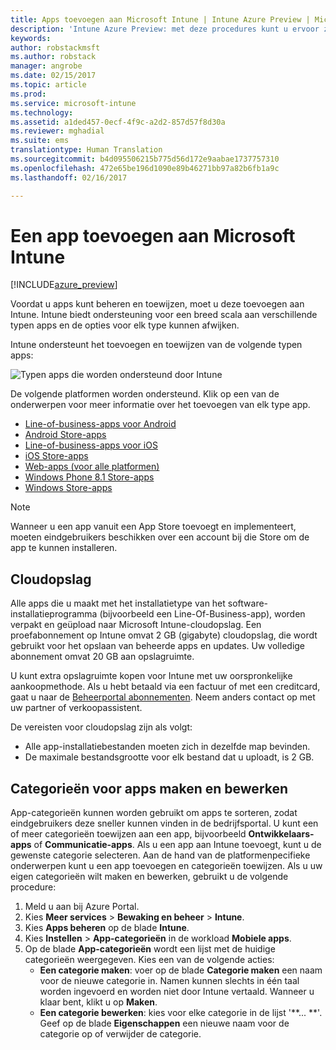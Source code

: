 ```yaml
---
title: Apps toevoegen aan Microsoft Intune | Intune Azure Preview | Microsoft Docs
description: 'Intune Azure Preview: met deze procedures kunt u ervoor zorgen dat uw apps in Intune gereed zijn voor toewijzing aan gebruikers en apparaten. '
keywords: 
author: robstackmsft
ms.author: robstack
manager: angrobe
ms.date: 02/15/2017
ms.topic: article
ms.prod: 
ms.service: microsoft-intune
ms.technology: 
ms.assetid: a1ded457-0ecf-4f9c-a2d2-857d57f8d30a
ms.reviewer: mghadial
ms.suite: ems
translationtype: Human Translation
ms.sourcegitcommit: b4d095506215b775d56d172e9aabae1737757310
ms.openlocfilehash: 472e65be196d1090e89b46271bb97a82b6fb1a9c
ms.lasthandoff: 02/16/2017

---
```


# <a name="how-to-add-an-app-to-microsoft-intune"></a>Een app toevoegen aan Microsoft Intune

[!INCLUDE[azure_preview](../includes/azure_preview.md)]

Voordat u apps kunt beheren en toewijzen, moet u deze toevoegen aan Intune. Intune biedt ondersteuning voor een breed scala aan verschillende typen apps en de opties voor elk type kunnen afwijken.

Intune ondersteunt het toevoegen en toewijzen van de volgende typen apps:

![Typen apps die worden ondersteund door Intune](./media/app-types.png)

De volgende platformen worden ondersteund. Klik op een van de onderwerpen voor meer informatie over het toevoegen van elk type app.

- [Line-of-business-apps voor Android](/intune-azure/manage-apps/android-lob-app)
- [Android Store-apps](/intune-azure/manage-apps/android-store-app)
- [Line-of-business-apps voor iOS](/intune-azure/manage-apps/ios-lob-app)
- [iOS Store-apps](/intune-azure/manage-apps/ios-store-app)
- [Web-apps (voor alle platformen)](/intune-azure/manage-apps/web-app)
- [Windows Phone 8.1 Store-apps](/intune-azure/manage-apps/windows-phone-8-1-store-app)
- [Windows Store-apps](/intune-azure/manage-apps/windows-store-app)

> [!NOTE]
> Wanneer u een app vanuit een App Store toevoegt en implementeert, moeten eindgebruikers beschikken over een account bij die Store om de app te kunnen installeren.

## <a name="cloud-storage-space"></a>Cloudopslag
Alle apps die u maakt met het installatietype van het software-installatieprogramma (bijvoorbeeld een Line-Of-Business-app), worden verpakt en geüpload naar Microsoft Intune-cloudopslag. Een proefabonnement op Intune omvat 2 GB (gigabyte) cloudopslag, die wordt gebruikt voor het opslaan van beheerde apps en updates. Uw volledige abonnement omvat 20 GB aan opslagruimte.

U kunt extra opslagruimte kopen voor Intune met uw oorspronkelijke aankoopmethode.  Als u hebt betaald via een factuur of met een creditcard, gaat u naar de [Beheerportal abonnementen](https://portal.office.com/adminportal/home?switchtomodern=true#/subscriptions).  Neem anders contact op met uw partner of verkoopassistent.

De vereisten voor cloudopslag zijn als volgt:

-   Alle app-installatiebestanden moeten zich in dezelfde map bevinden.
-   De maximale bestandsgrootte voor elk bestand dat u uploadt, is 2 GB.

## <a name="how-to-create-and-edit-categories-for-apps"></a>Categorieën voor apps maken en bewerken 

App-categorieën kunnen worden gebruikt om apps te sorteren, zodat eindgebruikers deze sneller kunnen vinden in de bedrijfsportal. U kunt een of meer categorieën toewijzen aan een app, bijvoorbeeld **Ontwikkelaars-apps** of **Communicatie-apps**. Als u een app aan Intune toevoegt, kunt u de gewenste categorie selecteren. Aan de hand van de platformenpecifieke onderwerpen kunt u een app toevoegen en categorieën toewijzen. Als u uw eigen categorieën wilt maken en bewerken, gebruikt u de volgende procedure: 

1. Meld u aan bij Azure Portal. 
2. Kies **Meer services** > **Bewaking en beheer** > **Intune**. 
3. Kies **Apps beheren** op de blade **Intune**. 
4. Kies **Instellen** > **App-categorieën** in de workload **Mobiele apps**. 
5. Op de blade **App-categorieën** wordt een lijst met de huidige categorieën weergegeven. Kies een van de volgende acties: 
    - **Een categorie maken**: voer op de blade **Categorie maken** een naam voor de nieuwe categorie in. Namen kunnen slechts in één taal worden ingevoerd en worden niet door Intune vertaald. Wanneer u klaar bent, klikt u op **Maken**.
    - **Een categorie bewerken**: kies voor elke categorie in de lijst '**... **'. Geef op de blade **Eigenschappen** een nieuwe naam voor de categorie op of verwijder de categorie.




